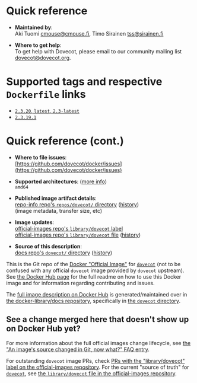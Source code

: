 <!--

********************************************************************************

WARNING:

    DO NOT EDIT "dovecot/README.md"

    IT IS AUTO-GENERATED

    (from the other files in "dovecot/" combined with a set of templates)

********************************************************************************

-->

# Quick reference

-	**Maintained by**:  
	Aki Tuomi <cmouse@cmouse.fi>, Timo Sirainen <tss@sirainen.fi>

-	**Where to get help**:  
	To get help with Dovecot, please email to our community mailing list dovecot@dovecot.org.

# Supported tags and respective `Dockerfile` links

-	[`2.3.20`, `latest`, `2.3-latest`](https://github.com/dovecot/docker/blob/9c3cdec3bd8bbe12337a588a075c8f3c25b5459c/2.3.20/Dockerfile)
-	[`2.3.19.1`](https://github.com/dovecot/docker/blob/9c3cdec3bd8bbe12337a588a075c8f3c25b5459c/2.3.19.1/Dockerfile)

# Quick reference (cont.)

-	**Where to file issues**:  
	[https://github.com/dovecot/docker/issues](https://github.com/dovecot/docker/issues)

-	**Supported architectures**: ([more info](https://github.com/docker-library/official-images#architectures-other-than-amd64))  
	`amd64`

-	**Published image artifact details**:  
	[repo-info repo's `repos/dovecot/` directory](https://github.com/docker-library/repo-info/blob/master/repos/dovecot) ([history](https://github.com/docker-library/repo-info/commits/master/repos/dovecot))  
	(image metadata, transfer size, etc)

-	**Image updates**:  
	[official-images repo's `library/dovecot` label](https://github.com/docker-library/official-images/issues?q=label%3Alibrary%2Fdovecot)  
	[official-images repo's `library/dovecot` file](https://github.com/docker-library/official-images/blob/master/library/dovecot) ([history](https://github.com/docker-library/official-images/commits/master/library/dovecot))

-	**Source of this description**:  
	[docs repo's `dovecot/` directory](https://github.com/docker-library/docs/tree/master/dovecot) ([history](https://github.com/docker-library/docs/commits/master/dovecot))

This is the Git repo of the [Docker "Official Image"](https://github.com/docker-library/official-images#what-are-official-images) for [`dovecot`](https://hub.docker.com/_/dovecot/) (not to be confused with any official `dovecot` image provided by `dovecot` upstream). See [the Docker Hub page](https://hub.docker.com/_/dovecot/) for the full readme on how to use this Docker image and for information regarding contributing and issues.

The [full image description on Docker Hub](https://hub.docker.com/_/dovecot/) is generated/maintained over in [the docker-library/docs repository](https://github.com/docker-library/docs), specifically in [the `dovecot` directory](https://github.com/docker-library/docs/tree/master/dovecot).

## See a change merged here that doesn't show up on Docker Hub yet?

For more information about the full official images change lifecycle, see [the "An image's source changed in Git, now what?" FAQ entry](https://github.com/docker-library/faq#an-images-source-changed-in-git-now-what).

For outstanding `dovecot` image PRs, check [PRs with the "library/dovecot" label on the official-images repository](https://github.com/docker-library/official-images/labels/library%2Fdovecot). For the current "source of truth" for [`dovecot`](https://hub.docker.com/_/dovecot/), see [the `library/dovecot` file in the official-images repository](https://github.com/docker-library/official-images/blob/master/library/dovecot).
